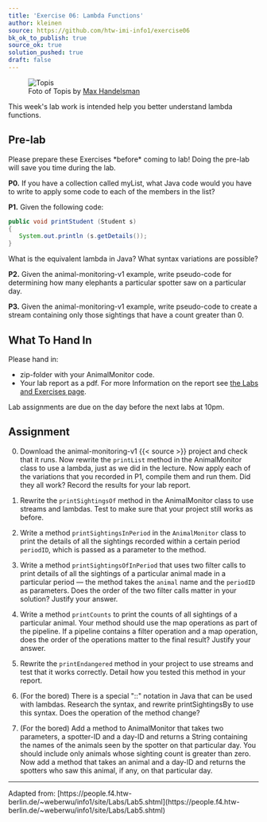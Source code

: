```yaml
---
title: 'Exercise 06: Lambda Functions'
author: kleinen
source: https://github.com/htw-imi-info1/exercise06
bk_ok_to_publish: true
source_ok: true
solution_pushed: true
draft: false
---
```


<figure class = "figure">
   <img class="figure-img img-fluid" src="../../images/topis-9552387589_392a9b51c7_k.jpg"  alt="Topis">
  <figcaption class="figure-caption text-right">Foto of Topis by <a href="https://www.flickr.com/photos/maxh42/9552387589/"> Max Handelsman</a></figcaption>
</figure>

This week's lab work is intended help you better understand lambda functions.

## Pre-lab

Please prepare these Exercises \*before\* coming to lab! Doing the pre-lab will save you time during the lab.

**P0.** If you have a collection called myList, what Java code would you have to write to apply some code to each of the members in the list?

**P1.** Given the following code:

  ```java
public void printStudent (Student s)
{
     System.out.println (s.getDetails());
}
```

What is the equivalent lambda in Java? What syntax variations are possible?

**P2.** Given the animal-monitoring-v1 example, write pseudo-code for determining how many elephants a particular spotter saw on a particular day.

**P3.** Given the animal-monitoring-v1 example, write pseudo-code to create a stream containing only those sightings that have a count greater than 0.


## What To Hand In
Please hand in:
* zip-folder with your AnimalMonitor code.
* Your lab report as a pdf. For more Information on the report see [the Labs and Exercises page](../).

Lab assignments are due on the day before the next labs at 10pm.


## Assignment

0. Download the animal-monitoring-v1 {{< source  >}} project and check that it runs. Now rewrite the `printList` method in the AnimalMonitor class to use a lambda, just as we did in the lecture. Now apply each of the variations that you recorded in P1, compile them and run them. Did they all work? Record the results for your lab report.

1. Rewrite the `printSightingsOf` method in the AnimalMonitor class to use streams and lambdas. Test to make sure that your project still works as before.

2. Write a method `printSightingsInPeriod` in the `AnimalMonitor` class to print the details of all the sightings recorded within a certain period `periodID`, which is passed as a parameter to the method.

3. Write a method `printSightingsOfInPeriod` that uses two filter calls to print details of all the sightings of a particular animal made in a particular period — the method takes the `animal` name and the `periodID` as parameters. Does the order of the two filter calls matter in your solution? Justify your answer.

4. Write a method `printCounts` to print the counts of all sightings of a particular animal. Your method should use the map operations as part of the pipeline. If a pipeline contains a filter operation and a map operation, does the order of the operations matter to the final result? Justify your answer.

5. Rewrite the `printEndangered` method in your project to use streams and test that it works correctly. Detail how you tested this method in your report.

6. (For the bored) There is a special "::" notation in Java that can be used with lambdas. Research the syntax, and rewrite printSightingsBy to use this syntax. Does the operation of the method change?

7. (For the bored) Add a method to AnimalMonitor that takes two parameters, a spotter-ID and a day-ID and returns a String containing the names of the animals seen by the spotter on that particular day. You should include only animals whose sighting count is greater than zero. Now add a method that takes an animal and a day-ID and returns the spotters who saw this animal, if any, on that particular day.


<hr />
Adapted from:
[https://people.f4.htw-berlin.de/~weberwu/info1/site/Labs/Lab5.shtml](https://people.f4.htw-berlin.de/~weberwu/info1/site/Labs/Lab5.shtml)
